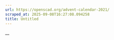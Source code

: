 ```yaml
---
url: https://openscad.org/advent-calendar-2021/
scraped_at: 2025-09-08T16:27:08.094258
title: Untitled
---
```


 __

